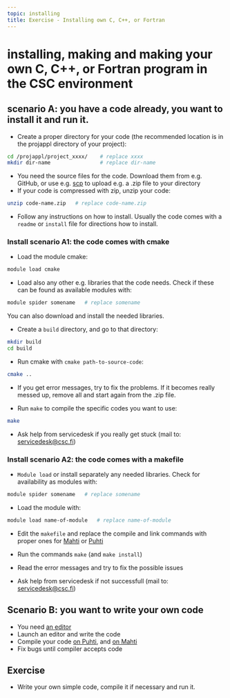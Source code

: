 ```yaml
---
topic: installing
title: Exercise - Installing own C, C++, or Fortran
---
```


# installing, making and making your own C, C++, or Fortran program in the CSC environment

## scenario A: you have a code already, you want to install it and run it.

- Create a proper directory for your code (the recommended location is in the projappl directory of your project):

```bash
cd /projappl/project_xxxx/    # replace xxxx
mkdir dir-name                # replace dir-name
```

- You need the source files for the code. Download them from e.g. GitHub, or use e.g. [scp](https://docs.csc.fi/data/moving/scp/) to upload e.g. a .zip file to your directory 
- If your code is compressed with zip, unzip your code:

```bash
unzip code-name.zip   # replace code-name.zip 
```

- Follow any instructions on how to install. Usually the code comes with a `readme` or `install` file for directions how to install.

### Install scenario A1: the code comes with cmake

- Load the module cmake:

```bash
module load cmake
```
- Load also any other e.g. libraries that the code needs. Check if these can be found as available modules with: 

```bash
module spider somename   # replace somename
```

You can also download and install the needed libraries.

- Create a `build` directory, and go to that directory:

```bash
mkdir build
cd build
```

- Run cmake with `cmake path-to-source-code`:

```bash
cmake .. 
```

- If you get error messages, try to fix the problems. If it becomes really messed up, remove all and start again from the .zip file.

- Run `make` to compile the specific codes you want to use:

```bash
make
```

- Ask help from servicedesk if you really get stuck (mail to: servicedesk@csc.fi)

### Install scenario A2: the code comes with a makefile

- `Module load` or install separately any needed libraries. Check for availability as modules with:

```bash
module spider somename   # replace somename
```

- Load the module with: 

```bash
module load name-of-module   # replace name-of-module
```

- Edit the `makefile` and replace the compile and link commands with proper ones for [Mahti](https://docs.csc.fi/computing/compiling-mahti/) or [Puhti]( https://docs.csc.fi/computing/compiling-puhti/)

- Run the commands `make` (and `make install`)

- Read the error messages and try to fix the possible issues

- Ask help from servicedesk if not successfull (mail to: servicedesk@csc.fi)

## Scenario B: you want to write your own code
 - You need [an editor](https://docs.csc.fi/support/tutorials/env-guide/text-and-image-processing/)
 - Launch an editor and write the code
 - Compile your code [on Puhti](https://docs.csc.fi/computing/compiling-puhti/), and [on Mahti](https://docs.csc.fi/computing/compiling-mahti/)
 - Fix bugs until compiler accepts code
 
## Exercise
 - Write your own simple code, compile it if necessary and run it.
